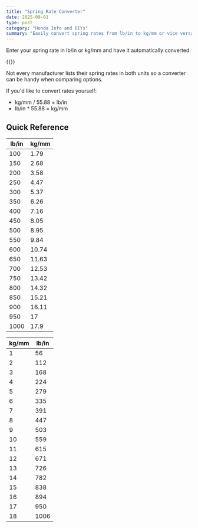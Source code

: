 ```yaml
---
title: "Spring Rate Converter"
date: 2025-09-01
type: post
category: "Honda Info and DIYs"
summary: "Easily convert spring rates from lb/in to kg/mm or vice versa"
---
```


Enter your spring rate in lb/in or kg/mm and have it automatically converted.

{{<spring-rate-converter >}}

Not every manufacturer lists their spring rates in both units so a converter can be handy when comparing options.

If you'd like to convert rates yourself:

- kg/mm / 55.88 = lb/in
- lb/in \* 55.88 = kg/mm

## Quick Reference

<div class="fr">
<div class="fg1">

| lb/in | kg/mm |
| ----- | ----- |
| 100   | 1.79  |
| 150   | 2.68  |
| 200   | 3.58  |
| 250   | 4.47  |
| 300   | 5.37  |
| 350   | 6.26  |
| 400   | 7.16  |
| 450   | 8.05  |
| 500   | 8.95  |
| 550   | 9.84  |
| 600   | 10.74 |
| 650   | 11.63 |
| 700   | 12.53 |
| 750   | 13.42 |
| 800   | 14.32 |
| 850   | 15.21 |
| 900   | 16.11 |
| 950   | 17    |
| 1000  | 17.9  |

</div>
<div class="fg1">

| kg/mm | lb/in |
| ----- | ----- |
| 1     | 56    |
| 2     | 112   |
| 3     | 168   |
| 4     | 224   |
| 5     | 279   |
| 6     | 335   |
| 7     | 391   |
| 8     | 447   |
| 9     | 503   |
| 10    | 559   |
| 11    | 615   |
| 12    | 671   |
| 13    | 726   |
| 14    | 782   |
| 15    | 838   |
| 16    | 894   |
| 17    | 950   |
| 18    | 1006  |

</div>
</div>
